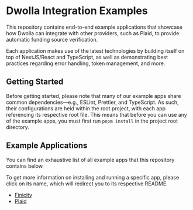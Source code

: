 # Dwolla Integration Examples

This repository contains end-to-end example applications that showcase how Dwolla can integrate with other providers, such as Plaid, to provide automatic funding source verification. 

Each application makes use of the latest technologies by building itself on top of NextJS/React and TypeScript, as well as demonstrating best practices regarding error handling, token management, and more.

## Getting Started

Before getting started, please note that many of our example apps share common dependencies—e.g., ESLint, Prettier, and TypeScript. As such, their configurations are held within the root project, with each app referencing its respective root file. This means that before you can use any of the example apps, you must first run `pnpm install` in the project root directory.

## Example Applications

You can find an exhaustive list of all example apps that this repository contains below.

To get more information on installing and running a specific app, please click on its name, which will redirect you to its respective README.

* [Finicity](https://github.com/Dwolla/integration-examples/tree/main/packages/finicity-token-exchange#readme)
* [Plaid](https://github.com/Dwolla/integration-examples/tree/main/packages/plaid-funding-source#readme)
